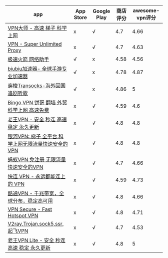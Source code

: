 |app|App Store|Google Play|商店评分|awesome-vpn评分|
|---|---|---|---|---|
|[VPN大师 - 高速 梯子 科学上网](https://play.google.com/store/apps/details?id=com.free.vpn.proxy.master.app&hl=zh-cn&gl=cn)|x|√|4.7|4.66|
|[VPN - Super Unlimited Proxy](https://play.google.com/store/apps/details?id=com.free.vpn.super.hotspot.open&hl=zh-cn&gl=cn)|x|√|4.7|4.63|
|[极速火箭 网络助手](https://apps.apple.com/cn/app/id1444547218?l=zh-cn)|√|x|4.58|4.56|
|[biubiu加速器- 全球手游专业加速器](https://apps.apple.com/cn/app/id1452958918?l=zh-cn)|√|x|4.78|4.87|
|[穿梭Transocks-海外回国追剧听歌](https://apps.apple.com/cn/app/id1171836473?l=zh-cn)|√|x|4.86|5|
|[Bingo VPN  饼哥 翻墙 外贸 科学上网 高速免费](https://play.google.com/store/apps/details?id=com.sbget.free&hl=zh-cn&gl=cn)|x|√|4.59|4.6|
|[老王VPN - 安全 秒连 高速 稳定 永久更新](https://play.google.com/store/apps/details?id=com.sticktoit&hl=zh-cn&gl=cn)|x|√|4.8|4.8|
|[银河VPN: 梯子 全平台 科学上网无限流量快速安全的VPN](https://play.google.com/store/apps/details?id=com.galaxylab.ss&hl=zh-cn&gl=cn)|x|√|4.8|4.8|
|[蚂蚁VPN   免注册  无限流量 快速安全的VPN](https://play.google.com/store/apps/details?id=com.mayi.xiaoyi&hl=zh-cn&gl=cn)|x|√|4.7|4.66|
|[快连 VPN - 永远都能连上的 VPN](https://play.google.com/store/apps/details?id=world.letsgo.booster.android.pro&hl=zh-cn&gl=cn)|x|√|4.59|4.73|
|[酷通VPN - 千兆带宽，全球分布，稳定高可用](https://play.google.com/store/apps/details?id=com.kuto.vpn&hl=zh-cn&gl=cn)|x|√|4.8|4.66|
|[VPN Secure - Fast Hotspot VPN](https://play.google.com/store/apps/details?id=com.free.vpn.secure.proxy&hl=zh-cn&gl=cn)|x|√|4.8|4.71|
|[V2ray,Trojan,sock5,ssr,起飞VPN](https://play.google.com/store/apps/details?id=com.ambrose.overwall&hl=zh-cn&gl=cn)|x|√|4.7|4.53|
|[老王VPN Lite - 安全 秒连 高速 稳定 永久更新](https://play.google.com/store/apps/details?id=com.trustyourself&hl=zh-cn&gl=cn)|x|√|4.8|5|

